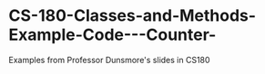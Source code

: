 # CS-180-Classes-and-Methods-Example-Code---Counter-
Examples from Professor Dunsmore's slides in CS180
